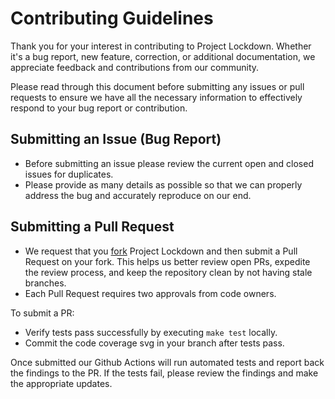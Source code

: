 # Contributing Guidelines

Thank you for your interest in contributing to Project Lockdown. Whether it's a bug report, new feature, correction, or additional documentation, we appreciate feedback and contributions from our community.

Please read through this document before submitting any issues or pull requests to ensure we have all the necessary information to effectively respond to your bug report or contribution.

## Submitting an Issue (Bug Report)

- Before submitting an issue please review the current open and closed issues for duplicates.
- Please provide as many details as possible so that we can properly address the bug and accurately reproduce on our end.

## Submitting a Pull Request

- We request that you [fork](https://docs.github.com/en/free-pro-team@latest/github/getting-started-with-github/fork-a-repo) Project Lockdown and then submit a Pull Request on your fork. This helps us better review open PRs, expedite the review process, and keep the repository clean by not having stale branches.
- Each Pull Request requires two approvals from code owners.

To submit a PR:
- Verify tests pass successfully by executing `make test` locally. 
- Commit the code coverage svg in your branch after tests pass.

Once submitted our Github Actions will run automated tests and report back the findings to the PR. If the tests fail, please review the findings and make the appropriate updates. 
